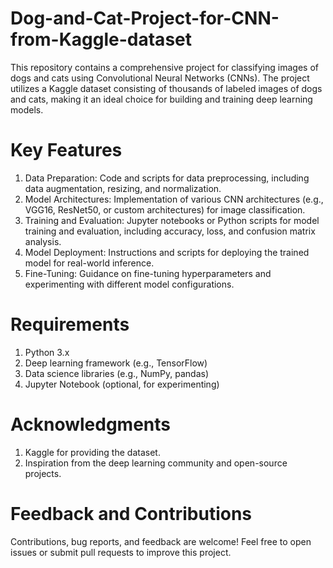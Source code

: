 # Dog-and-Cat-Project-for-CNN-from-Kaggle-dataset
This repository contains a comprehensive project for classifying images of dogs and cats using Convolutional Neural Networks (CNNs). The project utilizes a Kaggle dataset consisting of thousands of labeled images of dogs and cats, making it an ideal choice for building and training deep learning models.

# Key Features
1. Data Preparation: Code and scripts for data preprocessing, including data augmentation, resizing, and normalization.
2. Model Architectures: Implementation of various CNN architectures (e.g., VGG16, ResNet50, or custom architectures) for image classification.
3. Training and Evaluation: Jupyter notebooks or Python scripts for model training and evaluation, including accuracy, loss, and confusion matrix analysis.
4. Model Deployment: Instructions and scripts for deploying the trained model for real-world inference.
5. Fine-Tuning: Guidance on fine-tuning hyperparameters and experimenting with different model configurations.

# Requirements
1. Python 3.x
2. Deep learning framework (e.g., TensorFlow)
3. Data science libraries (e.g., NumPy, pandas)
4. Jupyter Notebook (optional, for experimenting)

# Acknowledgments
1. Kaggle for providing the dataset.
2. Inspiration from the deep learning community and open-source projects.
   
# Feedback and Contributions
Contributions, bug reports, and feedback are welcome! Feel free to open issues or submit pull requests to improve this project.
